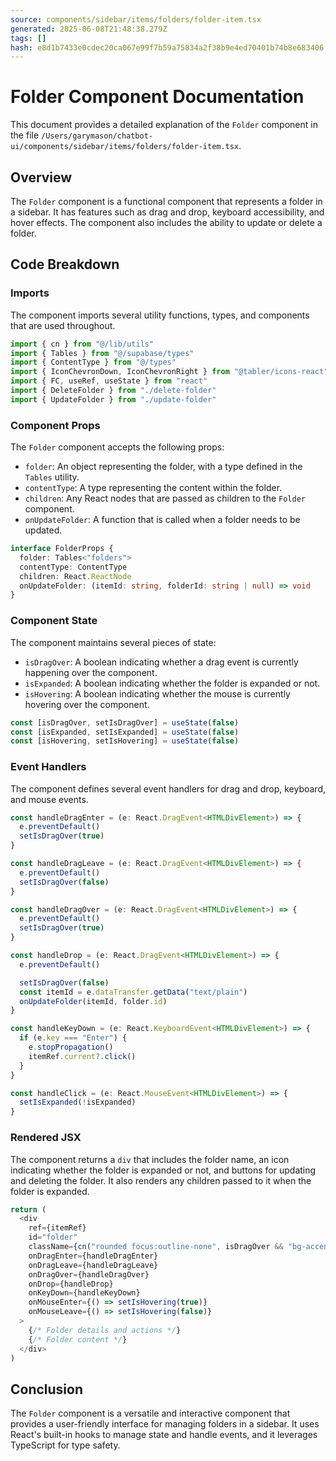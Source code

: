 ```yaml
---
source: components/sidebar/items/folders/folder-item.tsx
generated: 2025-06-08T21:48:38.279Z
tags: []
hash: e8d1b7433e0cdec20ca067e99f7b59a75834a2f38b9e4ed70401b74b8e683406
---
```


# Folder Component Documentation

This document provides a detailed explanation of the `Folder` component in the file `/Users/garymason/chatbot-ui/components/sidebar/items/folders/folder-item.tsx`.

## Overview

The `Folder` component is a functional component that represents a folder in a sidebar. It has features such as drag and drop, keyboard accessibility, and hover effects. The component also includes the ability to update or delete a folder.

## Code Breakdown

### Imports

The component imports several utility functions, types, and components that are used throughout.

```ts
import { cn } from "@/lib/utils"
import { Tables } from "@/supabase/types"
import { ContentType } from "@/types"
import { IconChevronDown, IconChevronRight } from "@tabler/icons-react"
import { FC, useRef, useState } from "react"
import { DeleteFolder } from "./delete-folder"
import { UpdateFolder } from "./update-folder"
```

### Component Props

The `Folder` component accepts the following props:

- `folder`: An object representing the folder, with a type defined in the `Tables` utility.
- `contentType`: A type representing the content within the folder.
- `children`: Any React nodes that are passed as children to the `Folder` component.
- `onUpdateFolder`: A function that is called when a folder needs to be updated.

```ts
interface FolderProps {
  folder: Tables<"folders">
  contentType: ContentType
  children: React.ReactNode
  onUpdateFolder: (itemId: string, folderId: string | null) => void
}
```

### Component State

The component maintains several pieces of state:

- `isDragOver`: A boolean indicating whether a drag event is currently happening over the component.
- `isExpanded`: A boolean indicating whether the folder is expanded or not.
- `isHovering`: A boolean indicating whether the mouse is currently hovering over the component.

```ts
const [isDragOver, setIsDragOver] = useState(false)
const [isExpanded, setIsExpanded] = useState(false)
const [isHovering, setIsHovering] = useState(false)
```

### Event Handlers

The component defines several event handlers for drag and drop, keyboard, and mouse events.

```ts
const handleDragEnter = (e: React.DragEvent<HTMLDivElement>) => {
  e.preventDefault()
  setIsDragOver(true)
}

const handleDragLeave = (e: React.DragEvent<HTMLDivElement>) => {
  e.preventDefault()
  setIsDragOver(false)
}

const handleDragOver = (e: React.DragEvent<HTMLDivElement>) => {
  e.preventDefault()
  setIsDragOver(true)
}

const handleDrop = (e: React.DragEvent<HTMLDivElement>) => {
  e.preventDefault()

  setIsDragOver(false)
  const itemId = e.dataTransfer.getData("text/plain")
  onUpdateFolder(itemId, folder.id)
}

const handleKeyDown = (e: React.KeyboardEvent<HTMLDivElement>) => {
  if (e.key === "Enter") {
    e.stopPropagation()
    itemRef.current?.click()
  }
}

const handleClick = (e: React.MouseEvent<HTMLDivElement>) => {
  setIsExpanded(!isExpanded)
}
```

### Rendered JSX

The component returns a `div` that includes the folder name, an icon indicating whether the folder is expanded or not, and buttons for updating and deleting the folder. It also renders any children passed to it when the folder is expanded.

```ts
return (
  <div
    ref={itemRef}
    id="folder"
    className={cn("rounded focus:outline-none", isDragOver && "bg-accent")}
    onDragEnter={handleDragEnter}
    onDragLeave={handleDragLeave}
    onDragOver={handleDragOver}
    onDrop={handleDrop}
    onKeyDown={handleKeyDown}
    onMouseEnter={() => setIsHovering(true)}
    onMouseLeave={() => setIsHovering(false)}
  >
    {/* Folder details and actions */}
    {/* Folder content */}
  </div>
)
```

## Conclusion

The `Folder` component is a versatile and interactive component that provides a user-friendly interface for managing folders in a sidebar. It uses React's built-in hooks to manage state and handle events, and it leverages TypeScript for type safety.